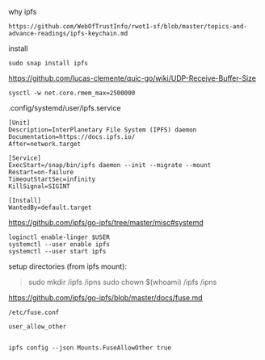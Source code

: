 why ipfs

    https://github.com/WebOfTrustInfo/rwot1-sf/blob/master/topics-and-advance-readings/ipfs-keychain.md

install

    sudo snap install ipfs

https://github.com/lucas-clemente/quic-go/wiki/UDP-Receive-Buffer-Size

    sysctl -w net.core.rmem_max=2500000

.config/systemd/user/ipfs.service

    [Unit]
    Description=InterPlanetary File System (IPFS) daemon
    Documentation=https://docs.ipfs.io/
    After=network.target

    [Service]
    ExecStart=/snap/bin/ipfs daemon --init --migrate --mount
    Restart=on-failure
    TimeoutStartSec=infinity
    KillSignal=SIGINT

    [Install]
    WantedBy=default.target

https://github.com/ipfs/go-ipfs/tree/master/misc#systemd

    loginctl enable-linger $USER
    systemctl --user enable ipfs
    systemctl --user start ipfs

setup directories (from ipfs mount):

  > sudo mkdir /ipfs /ipns
  > sudo chown $(whoami) /ipfs /ipns


https://github.com/ipfs/go-ipfs/blob/master/docs/fuse.md

    /etc/fuse.conf

    user_allow_other


    ipfs config --json Mounts.FuseAllowOther true
